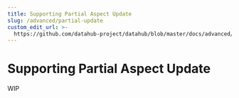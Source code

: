 ```yaml
---
title: Supporting Partial Aspect Update
slug: /advanced/partial-update
custom_edit_url: >-
  https://github.com/datahub-project/datahub/blob/master/docs/advanced/partial-update.md
---
```

# Supporting Partial Aspect Update

WIP
